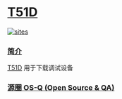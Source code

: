 ﻿# [T51D](https://github.com/OS-Q/T51D)

[![sites](http://182.61.61.133/link/resources/OSQ.png)](http://www.OS-Q.com)

### [简介](https://github.com/OS-Q/T51D/wiki)

[T51D](https://github.com/OS-Q/T51D) 用于下载调试设备

### [源圈 OS-Q (Open Source & QA) ](http://www.OS-Q.com)
